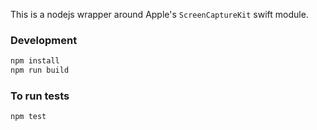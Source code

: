 This is a nodejs wrapper around Apple's `ScreenCaptureKit` swift module.

### Development

```bash
npm install
npm run build
```

### To run tests

```bash
npm test
```
